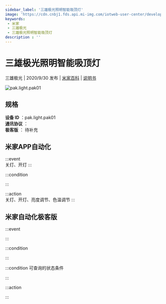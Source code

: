 ```yaml
---
sidebar_label: '三雄极光照明智能吸顶灯'
image: 'https://cdn.cnbj1.fds.api.mi-img.com/iotweb-user-center/developer_1679047807168BqQyMKz4.png?GalaxyAccessKeyId=AKVGLQWBOVIRQ3XLEW&Expires=9223372036854775807&Signature=SzGNfc2aGzX1MO3pI8dVcv/gV/0='
keywords: 
 - 米家
 - 三雄极光
 - 三雄极光照明智能吸顶灯
description : ''
---
```

# 三雄极光照明智能吸顶灯

三雄极光 | 2020/9/30 发布 | [米家百科](https://home.mi.com/webapp/content/baike/product/index.html?model=pak.light.pak01) | [说明书](https://home.mi.com/views/introduction.html?model=pak.light.pak01&region=cn)

![pak.light.pak01](https://cdn.cnbj1.fds.api.mi-img.com/iotweb-user-center/developer_1679047807168BqQyMKz4.png?GalaxyAccessKeyId=AKVGLQWBOVIRQ3XLEW&Expires=9223372036854775807&Signature=SzGNfc2aGzX1MO3pI8dVcv/gV/0=)

## 规格  
> 
**设备 ID** ：pak.light.pak01  
**通讯协议** ：  
**极客版**  ： 待补充 


## 米家APP自动化  

:::event  
关灯、开灯
:::

:::condition  

:::

:::action   
关灯、开灯、亮度调节、色温调节
:::

## 米家自动化极客版  

:::event  

:::

:::condition  

:::

:::condition 可查询的状态条件  

:::

:::action  

:::

        
